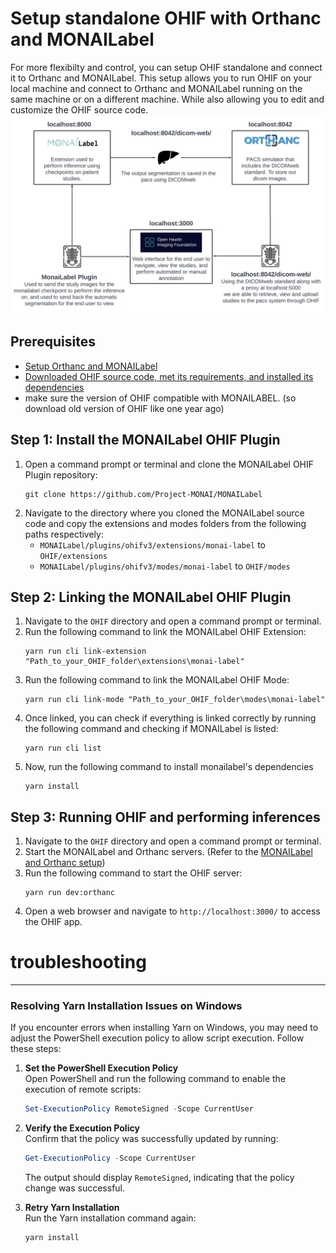 # Setup standalone OHIF with Orthanc and MONAILabel

For more flexibilty and control, you can setup OHIF standalone and connect it to Orthanc and MONAILabel. This setup allows you to run OHIF on your local machine and connect to Orthanc and MONAILabel running on the same machine or on a different machine. While also allowing you to edit and customize the OHIF source code.
![connectivity](OHIF,MONAI,ORTHANC.png)

## Prerequisites
- [Setup Orthanc and MONAILabel](README.md)
- [Downloaded OHIF source code, met its requirements, and installed its dependencies](https://github.com/OHIF/Viewers?tab=readme-ov-file#requirements)
- make sure the version of OHIF compatible with MONAILABEL. (so download old version of OHIF like one year ago)

## Step 1: Install the MONAILabel OHIF Plugin
1. Open a command prompt or terminal and clone the MONAILabel OHIF Plugin repository:
    ```
    git clone https://github.com/Project-MONAI/MONAILabel
    ```
2. Navigate to the directory where you cloned the MONAILabel source code and copy the extensions and modes folders from the following paths respectively:
    - `MONAILabel/plugins/ohifv3/extensions/monai-label` to `OHIF/extensions`
    - `MONAILabel/plugins/ohifv3/modes/monai-label` to `OHIF/modes` 

## Step 2: Linking the MONAILabel OHIF Plugin
1. Navigate to the `OHIF` directory and open a command prompt or terminal.
2. Run the following command to link the MONAILabel OHIF Extension:
    ```
    yarn run cli link-extension "Path_to_your_OHIF_folder\extensions\monai-label"
    ```
3. Run the following command to link the MONAILabel OHIF Mode:
    ```
    yarn run cli link-mode "Path_to_your_OHIF_folder\modes\monai-label"
4. Once linked, you can check if everything is linked correctly by running the following command and checking if MONAILabel is listed:
    ```
    yarn run cli list
    ```
5. Now, run the following command to install monailabel's dependencies
   ```
   yarn install
   ``` 

## Step 3: Running OHIF and performing inferences

1. Navigate to the `OHIF` directory and open a command prompt or terminal.
2. Start the MONAILabel and Orthanc servers. (Refer to the [MONAILabel and Orthanc setup](README.md))
2. Run the following command to start the OHIF server:
    ```
    yarn run dev:orthanc
    ```
3. Open a web browser and navigate to `http://localhost:3000/` to access the OHIF app.

# troubleshooting
---

### Resolving Yarn Installation Issues on Windows

If you encounter errors when installing Yarn on Windows, you may need to adjust the PowerShell execution policy to allow script execution. Follow these steps:

1. **Set the PowerShell Execution Policy**  
   Open PowerShell and run the following command to enable the execution of remote scripts:

   ```powershell
   Set-ExecutionPolicy RemoteSigned -Scope CurrentUser
   ```

2. **Verify the Execution Policy**  
   Confirm that the policy was successfully updated by running:

   ```powershell
   Get-ExecutionPolicy -Scope CurrentUser
   ```

   The output should display `RemoteSigned`, indicating that the policy change was successful.

3. **Retry Yarn Installation**  
   Run the Yarn installation command again:

   ```bash
   yarn install
   ```
